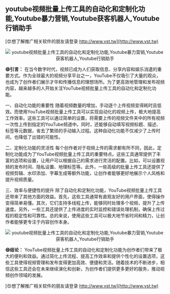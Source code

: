 ## **youtube视频批量上传工具的自动化和定制化功能,Youtube暴力营销,Youtube获客机器人,Youtube行销助手**

[😍想了解推广相关软件的朋友请登录 http://www.vst.tw](http://www.vst.tw)

 <center><img src="https://vst.tw/MP4/tuiguang/png/0.png" alt="youtube视频批量上传工具的自动化和定制化功能,Youtube暴力营销,Youtube获客机器人,Youtube行销助手"></center>

**😄引言：**
在当今数字时代，视频已成为人们获取信息、分享内容和娱乐消遣的重要方式。作为全球最大的视频分享平台之一，YouTube不仅吸引了大量的观众，也成为了创作者们展示才华和传播信息的理想场所。为了更高效地管理和发布视频内容，越来越多的人开始关注YouTube视频批量上传工具的自动化和定制化功能。

一、自动化功能的重要性
随着视频数量的增加，手动逐个上传视频变得耗时且低效。而使用YouTube视频批量上传工具可以实现自动化的视频上传，极大地提高工作效率。这些工具可以通过简单的设置，将需要上传的视频文件夹中的所有视频一次性上传到指定的YouTube频道中。同时，还能够自动填写视频标题、描述、标签等元数据，省去了繁琐的手动输入过程。这种自动化功能不仅减少了上传时间，也降低了出错的可能性。

二、定制化功能的灵活性
每个创作者对于视频上传的需求都有所不同，因此，定制化功能成为了YouTube视频批量上传工具的重要特点。这些工具通常提供了丰富的选项和设置，让用户可以根据自己的需求进行灵活的配置。比如，可以设置视频的发布时间、隐私设置、地理标签等。此外，一些高级的批量上传工具还提供了视频剪辑、水印添加、字幕生成等额外功能，让创作者能够更好地展示个人风格和提升视频质量。

三、效率与便捷性的提升
除了自动化和定制化功能，YouTube视频批量上传工具还带来了其他方面的效益。首先，这些工具通常有直观友好的用户界面，使得操作变得简单易懂。其次，它们支持多线程上传，能够同时处理多个视频，提升了上传速度。另外，一些工具还提供了上传进度的实时监控和错误处理机制，确保上传过程的稳定性和可靠性。总的来说，使用这些工具可以极大地节省时间和精力，让创作者能够更专注于内容创作本身。

 <center><img src="https://vst.tw/MP4/tuiguang/png/7.png" alt="youtube视频批量上传工具的自动化和定制化功能,Youtube暴力营销,Youtube获客机器人,Youtube行销助手"></center>

**😄结论：**
YouTube视频批量上传工具的自动化和定制化功能为创作者们带来了极大的便利和效益。通过简化上传流程、提高工作效率和提供个性化的设置选项，这些工具使得视频管理和发布变得更加高效、便捷和灵活。随着技术的不断进步，相信这些工具还会在未来继续演化和创新，为创作者们提供更多更好的服务，推动视频创作领域的发展。

[😍想了解推广相关软件的朋友请登录 http://www.vst.tw](http://www.vst.tw)



